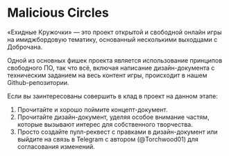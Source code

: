 # Malicious Circles
«Ехидные Кружочки» — это проект открытой и свободной онлайн игры на имиджбордовую тематику, основанный несколькими выходцами с Доброчана.

Одной из основных фишек проекта является использование принципов свободного ПО, так что всё, включая написание дизайн-документа с техническим заданием на весь контент игры, происходит в нашем Github-репозитории.

Если вы заинтересованы совершить в клад в проект на данном этапе:
1. Прочитайте и хорошо поймите концепт-документ.
2. Прочитайте дизайн-документ, уделяя особое внимание частям, которые вызывают интерес для собственного творчества.
3.  Просто создайте пулл-реквест с правками в дизайн-документ или выйдите на связь в Telegram с автором (@Torchwood01) для согласования изменений.
